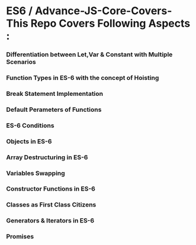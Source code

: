 # ES6 / Advance-JS-Core-Covers- This Repo Covers Following Aspects :
### Differentiation between Let,Var & Constant with Multiple Scenarios
### Function Types in ES-6 with the concept of Hoisting
### Break Statement Implementation
### Default Perameters of Functions
### ES-6 Conditions
### Objects in ES-6
### Array Destructuring in ES-6
### Variables Swapping
### Constructor Functions in ES-6
### Classes as First Class Citizens
### Generators & Iterators in ES-6
### Promises
